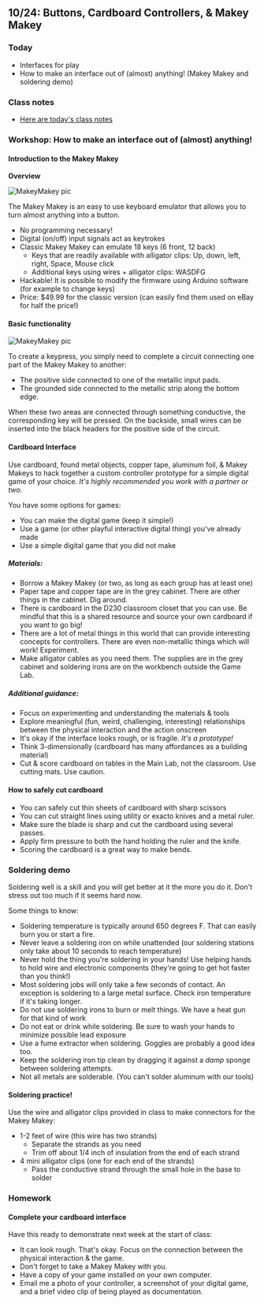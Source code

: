 ## 10/24: Buttons, Cardboard Controllers, & Makey Makey

### Today

- Interfaces for play
- How to make an interface out of (almost) anything! (Makey Makey and soldering demo)

### Class notes
- [Here are today's class notes](https://docs.google.com/presentation/d/1qBEBPfSfI7EymzOlMcgdqS3FZ2tB3zaLhhvxgEbWnQw/edit?usp=sharing)

### Workshop: How to make an interface out of (almost) anything!


#### Introduction to the Makey Makey

__Overview__

![MakeyMakey pic](/assets/makeymakey_1.png)

The Makey Makey is an easy to use keyboard emulator that allows you to turn almost anything into a button.

- No programming necessary!
- Digital (on/off) input signals act as keytrokes
- Classic Makey Makey can emulate 18 keys (6 front, 12 back)
    - Keys that are readily available with alligator clips: Up, down, left, right, Space, Mouse click
    - Additional keys using wires + alligator clips: WASDFG
- Hackable! It is possible to modify the firmware using Arduino software (for example to change keys)
- Price: $49.99 for the classic version (can easily find them used on eBay for half the price!)

#### Basic functionality

![MakeyMakey pic](/assets/makeymakey_basic.png)

To create a keypress, you simply need to complete a circuit connecting one part of the Makey Makey to another:
- The positive side connected to one of the metallic input pads.
- The grounded side connected to the metallic strip along the bottom edge.

When these two areas are connected through something conductive, the corresponding key will be pressed. On the backside, small wires can be inserted into the black headers for the positive side of the circuit.

#### Cardboard Interface
Use cardboard, found metal objects, copper tape, aluminum foil, & Makey Makeys to hack together a custom controller prototype for a simple digital game of your choice. _It's highly recommended you work with a partner or two._ 

You have some options for games:
- You can make the digital game (keep it simple!)
- Use a game (or other playful interactive digital thing) you've already made
- Use a simple digital game that you did not make

##### Materials:

- Borrow a Makey Makey (or two, as long as each group has at least one)
- Paper tape and copper tape are in the grey cabinet. There are other things in the cabinet. Dig around.
- There is cardboard in the D230 classroom closet that you can use. Be mindful that this is a shared resource and source your own cardboard if you want to go big!
- There are a lot of metal things in this world that can provide interesting concepts for controllers. There are even non-metallic things which will work! Experiment.
- Make alligator cables as you need them. The supplies are in the grey cabinet and soldering irons are on the workbench outside the Game Lab.

##### Additional guidance:

- Focus on experimenting and understanding the materials & tools
- Explore meaningful (fun, weird, challenging, interesting) relationships between the physical interaction and the action onscreen
- It's okay if the interface looks rough, or is fragile. _It's a prototype!_
- Think 3-dimensionally (cardboard has many affordances as a building material)
- Cut & score cardboard on tables in the Main Lab, not the classroom. Use cutting mats. Use caution.

#### How to safely cut cardboard
- You can safely cut thin sheets of cardboard with sharp scissors
- You can cut straight lines using utility or exacto knives and a metal ruler. 
- Make sure the blade is sharp and cut the cardboard using several passes.
- Apply firm pressure to both the hand holding the ruler and the knife.
- Scoring the cardboard is a great way to make bends.

### Soldering demo
Soldering well is a skill and you will get better at it the more you do it. Don't stress out too much if it seems hard now. 

Some things to know:

- Soldering temperature is typically around 650 degrees F. That can easily burn you or start a fire.
- Never leave a soldering iron on while unattended (our soldering stations only take about 10 seconds to reach temperature)
- Never hold the thing you're soldering in your hands! Use helping hands to hold wire and electronic components (they're going to get hot faster than you think!)
- Most soldering jobs will only take a few seconds of contact. An exception is soldering to a large metal surface. Check iron temperature if it's taking longer.
- Do not use soldering irons to burn or melt things. We have a heat gun for that kind of work
- Do not eat or drink while soldering. Be sure to wash your hands to minimize possible lead exposure
- Use a fume extractor when soldering. Goggles are probably a good idea too.
- Keep the soldering iron tip clean by dragging it against a _damp_ sponge between soldering attempts.
- Not all metals are solderable. (You can't solder aluminum with our tools)


#### Soldering practice!
Use the wire and alligator clips provided in class to make connectors for the Makey Makey:
- 1-2 feet of wire (this wire has two strands)
    - Separate the strands as you need
    - Trim off about 1/4 inch of insulation from the end of each strand
- 4 mini alligator clips (one for each end of the strands)
    - Pass the conductive strand through the small hole in the base to solder


### Homework

#### Complete your cardboard interface
Have this ready to demonstrate next week at the start of class:

- It can look rough. That's okay. Focus on the connection between the physical interaction & the game.
- Don't forget to take a Makey Makey with you.
- Have a copy of your game installed on your own computer.
- Email me a photo of your controller, a screenshot of your digital game, and a brief video clip of being played as documentation.

